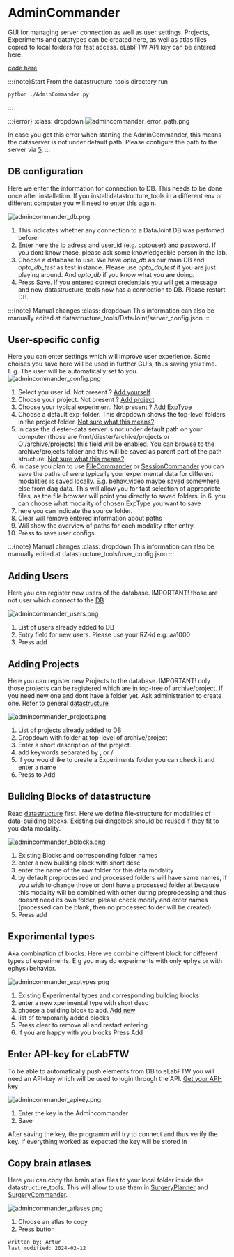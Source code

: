 # AdminCommander
GUI for managing server connection as well as user settings. Projects, Experiments and datatypes can be created here, 
as well as atlas files copied to local folders for fast access. eLabFTW API key can be entered here.

[code here](../code_documentation/pdoc_datastructure_tools/datastructure_tools/AdminCommander.html)

:::{note}Start
From the datastructure_tools directory run
~~~bash
python ./AdminCommander.py
~~~
:::

:::{error}
:class: dropdown
![admincommander_error_path.png](../images/admincommander_error_path.png)

In case you get this error when starting the AdminCommander, this means the dataserver is not under default path.
Please configure the path to the server via [5](#user-specific-config).
:::

## DB configuration
Here we enter the information for connection to DB. This needs to be done once after installation.
If you install datastructure_tools in a different env or different computer you will need to enter this again.

![admincommander_db.png](../images/admincommander_db.png)
1. This indicates whether any connection to a DataJoint DB was perfomed before.
2. Enter here the ip adress and user_id (e.g. optouser) and password. If you dont know those, please ask some knowledgeable person in the lab.
3. Choose a database to use. We have _opto_db_ as our main DB and _opto_db_test_ as test instance. Please use
_opto_db_test_ if you are just playing around. And _opto_db_ if you know what you are doing.
4. Press Save. If you entered correct credentials you will get a message and now datastructure_tools now has a 
connection to DB. Please restart DB.

:::{note} Manual changes
:class: dropdown
This information can also be manually edited at datastructure_tools/DataJoint/server_config.json
:::

## User-specific config
Here you can enter settings which will improve user experience. Some choises you save here will be used in further GUIs,
thus saving you time. E.g. The user will be automatically set to you. 
![admincommander_config.png](../images/admincommander_config.png)
1. Select you user id. Not present ? [Add yourself](#adding-users)
2. Choose your project. Not present ? [Add project](#adding-projects)
3. Choose your typical experiment. Not present ? [Add ExpType](#experimental-types)
4. Choose a default exp-folder. This dropdown shows the top-level folders in the project folder. [Not sure what this means?](../datastructure_documentation/datastructure.md)
5. In case the diester-data server is not under default path on your computer (those are /mnt/diester/archive/projects 
or O:/archive/projects) this field will be enabled. You can browse to the archive/projects folder and this will be saved
as parent part of the path structure.  [Not sure what this means?](../datastructure_documentation/datastructure.md)
6. In case you plan to use [FileCommander](FileCommander.md) or [SessionCommander](SessionCommander.md) you can save the paths of were typically your experimental 
data for different modalities is saved locally. E.g. behav_video maybe saved somewhere else from daq data. This will 
allow you for fast selection of appropriate files, as the file browser will point you directly to saved folders.
in 6. you can choose what modality of chosen ExpType you want to save
7. here you can indicate the source folder.
8. Clear will remove entered information about paths
9. Will show the overview of paths for each modality after entry.
10. Press to save user configs.

:::{note} Manual changes
:class: dropdown
This information can also be manually edited at datastructure_tools/user_config.json
:::

## Adding Users
Here you can register new users of the database. IMPORTANT! those are not user which connect to the [DB](#db-configuration)

![admincommander_users.png](../images/admincommander_users.png)
1. List of users already added to DB
2. Entry field for new users. Please use your RZ-id e.g. aa1000
3. Press add

## Adding Projects
Here you can register new Projects to the database. IMPORTANT! only those projects can be registered 
which are in top-tree of archive/project. If you need new one and dont have a folder yet. Ask administration to create one.
Refer to general [datastructure](../datastructure_documentation/datastructure.md)

![admincommander_projects.png](../images/admincommander_projects.png)
1. List of projects already added to DB
2. Dropdown with folder at top-level of archive/project
3. Enter a short description of the project.
4. add keywords separated by , or /
5. If you would like to create a Experiments folder you can check it and enter a name
6. Press to Add

## Building Blocks of datastructure
Read [datastructure](../datastructure_documentation/datastructure.md) first.
Here we define file-structure for modalities of data-building blocks.
Existing buildingblock should be reused if they fit to you data modality.

![admincommander_bblocks.png](../images/admincommander_bblocks.png)
1. Existing Blocks and corresponding folder names
2. enter a new building block with short desc
3. enter the name of the raw folder for this data modality
4. by default preprocessed and processed folders will have same names, if you wish to change those or dont have a 
processed folder at because this modality will be combined with other during preprocessing and thus doesnt need its own
folder, please check modify and enter names (processed can be blank, then no processed folder will be created)
5. Press add

## Experimental types
Aka combination of blocks. Here we combine different block for different types of experiments.
E.g you may do experiments with only ephys or with ephys+behavior.

![admincommander_exptypes.png](../images/admincommander_exptypes.png)
1. Existing Experimental types and corresponding building blocks
2. enter a new xperimental type with short desc
3. choose a building block to add. [Add new](#building-blocks-of-datastructure)
4. list of temporarily added blocks
5. Press clear to remove all and restart entering
6. If you are happy with you blocks Press Add

## Enter API-key for eLabFTW
To be able to automatically push elements from DB to eLabFTW you will need an API-key which will be used to login 
through the API. [Get your API-key](../eLabFTW_documentation/generate_apikey.md) 

![admincommander_apikey.png](../images/admincommander_apikey.png)
1. Enter the key in the Admincommander
2. Save

After saving the key, the programm will try to connect and thus verify the key. If everything worked as expected
the key will be stored in 

## Copy brain atlases
Here you can copy the brain atlas files to your local folder inside the datastructure_tools. This will allow to use them
in [SurgeryPlanner](SurgeryPlanner.md) and [SurgeryCommander](SurgeryCommander.md).

![admincommander_atlases.png](../images/admincommander_atlases.png)
1. Choose an atlas to copy
2. Press button

~~~~
written by: Artur
last modified: 2024-02-12
~~~~